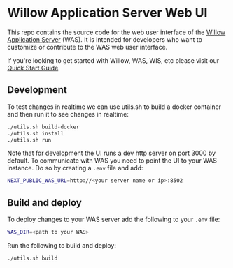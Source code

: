 # Willow Application Server Web UI

This repo contains the source code for the web user interface of the [Willow Application Server](https://github.com/toverainc/willow-application-server) (WAS). It is intended for developers who want to customize or contribute to the WAS web user interface.

If you're looking to get started with Willow, WAS, WIS, etc please visit our [Quick Start Guide](https://heywillow.io/quick-start-guide/).

## Development

To test changes in realtime we can use utils.sh to build a docker container and then run it to see changes in realtime:

```bash
./utils.sh build-docker
./utils.sh install
./utils.sh run
```

Note that for development the UI runs a dev http server on port 3000 by default. To communicate with WAS you need to point the UI to your WAS instance. Do so by creating a `.env` file and add:

```bash
NEXT_PUBLIC_WAS_URL=http://<your server name or ip>:8502
```

## Build and deploy

To deploy changes to your WAS server add the following to your `.env` file:

```bash
WAS_DIR=<path to your WAS>
```

Run the following to build and deploy:

```bash
./utils.sh build
```
